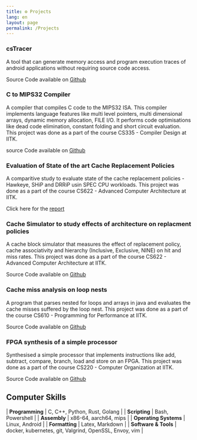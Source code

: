 ```yaml
---
title: ⚙️ Projects
lang: en
layout: page
permalink: /Projects
---
```

  
### csTracer

A tool that can generate memory access and program execution traces of android applications without requiring source code access.

Source Code available on [Github](https://github.com/sidjay10/cstracer)

### C to MIPS32 Compiler

A compiler that compiles C code to the MIPS32 ISA. This compiler implements language features like multi level pointers, multi dimensional arrays, dynamic memory allocation, FILE I/O. It performs code optimisations like dead code elimination, constant folding and short circuit evaluation. This project was done as a part of the course CS335 - Compiler Design at IITK.

source Code available on  [Github](https://github.com/sidjay10/CS335-C-Compiler)

### Evaluation of State of the art Cache Replacement Policies
A comparitive study to evaluate state of the cache replacement policies - Hawkeye, SHiP and DRRiP usin SPEC CPU workloads. This project was done as a part of the course CS622 - Advanced Computer Architecture at IITK.


Click here for the [report](https://docs.google.com/gview?url=https://raw.githubusercontent.com/sidjay10/CS622-Project/master/Project_Report.pdf)

### Cache Simulator to study effects of architecture on replacment policies
A cache block simulator that measures the effect of replacement policy, cache associativity and hierarchy (Inclusive, Exclusive, NINE) on hit and miss rates. This project was done as a part of the course CS622 - Advanced Computer Architecture at IITK.

Source Code available on  [Github](https://github.com/sidjay10/CS622-A1)

### Cache miss analysis on loop nests
A program that parses nested for loops and arrays in java and evaluates the cache misses suffered by the loop nest. This project was done as a part of the course CS610 - Programming for Performance at IITK.

Source Code available on  [Github](https://github.com/sidjay10/loop_nest_cache_misses)

### FPGA synthesis of a simple processor

Synthesised a simple processor that implements instructions like add, subtract, compare, branch, load and store on an FPGA. This project was done as a part of the course CS220 - Computer Organization at IITK.

Source Code available on  [Github]()

## Computer Skills

| **Programming**        | C, C++, Python, Rust, Golang |
| **Scripting**          | Bash, Powershell             |
| **Assembly**           | x86-64, aarch64, mips        |
| **Operating Systems**  | Linux, Android               |
| **Formatting**         | Latex, Markdown              |
| **Software & Tools**   | docker, kubernetes, git, Valgrind, OpenSSL, Envoy, vim |
